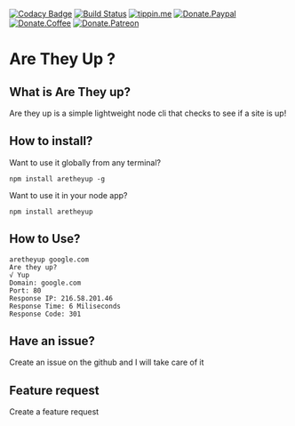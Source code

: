 [![Codacy Badge](https://api.codacy.com/project/badge/Grade/cd3bddb3cbb64f589aace76ebe5df2e5)](https://www.codacy.com/app/james.r.perkins/AreTheyUp?utm_source=github.com&amp;utm_medium=referral&amp;utm_content=perkinsjr/AreTheyUp&amp;utm_campaign=Badge_Grade)
[![Build Status](https://travis-ci.com/perkinsjr/aretheyup.svg?branch=master)](https://travis-ci.com/perkinsjr/aretheyup)
[![tippin.me](https://badgen.net/badge/%E2%9A%A1%EF%B8%8Ftippin.me/@james_r_perkins/F0918E)](https://tippin.me/@james_r_perkins)
[![Donate.Paypal](https://img.shields.io/badge/Donate-PayPal-green.svg)](https://paypal.me/jamesperkinsOSS)
[![Donate.Coffee](https://img.shields.io/badge/Donate-BuyMeCoffee-red.svg)](https://www.buymeacoffee.com/Of6xAMjSK)
[![Donate.Patreon](https://img.shields.io/badge/Donate-Patreon-orange.svg)](https://www.patreon.com/james_perkins)

# Are They Up ?

## What is Are They up?

Are they up is a simple lightweight node cli that checks to see if a site is up!

## How to install?

Want to use it globally from any terminal?

    npm install aretheyup -g

Want to use it in your node app?

    npm install aretheyup 

## How to Use?
	aretheyup google.com
    Are they up?
    √ Yup
    Domain: google.com
    Port: 80
    Response IP: 216.58.201.46
    Response Time: 6 Miliseconds
    Response Code: 301

## Have an issue?

Create an issue on the github and I will take care of it

## Feature request

Create a feature request

